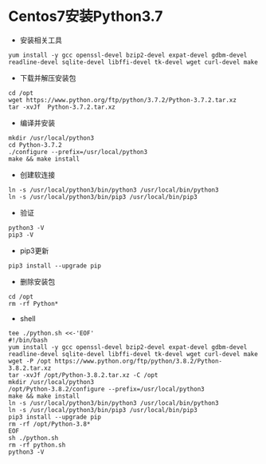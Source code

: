 # Centos7安装Python3.7

+ 安装相关工具

```shell
yum install -y gcc openssl-devel bzip2-devel expat-devel gdbm-devel readline-devel sqlite-devel libffi-devel tk-devel wget curl-devel make
```

+ 下载并解压安装包

```shell
cd /opt
wget https://www.python.org/ftp/python/3.7.2/Python-3.7.2.tar.xz
tar -xvJf  Python-3.7.2.tar.xz
```

+ 编译并安装

```shell
mkdir /usr/local/python3
cd Python-3.7.2
./configure --prefix=/usr/local/python3
make && make install
```

+ 创建软连接

```shell
ln -s /usr/local/python3/bin/python3 /usr/local/bin/python3
ln -s /usr/local/python3/bin/pip3 /usr/local/bin/pip3
```

+ 验证

```shell
python3 -V
pip3 -V
```

+ pip3更新

```shell
pip3 install --upgrade pip
```

+ 删除安装包

```shell
cd /opt
rm -rf Python*
```

+ shell

```shell
tee ./python.sh <<-'EOF'
#!/bin/bash
yum install -y gcc openssl-devel bzip2-devel expat-devel gdbm-devel readline-devel sqlite-devel libffi-devel tk-devel wget curl-devel make
wget -P /opt https://www.python.org/ftp/python/3.8.2/Python-3.8.2.tar.xz
tar -xvJf /opt/Python-3.8.2.tar.xz -C /opt
mkdir /usr/local/python3
/opt/Python-3.8.2/configure --prefix=/usr/local/python3
make && make install
ln -s /usr/local/python3/bin/python3 /usr/local/bin/python3
ln -s /usr/local/python3/bin/pip3 /usr/local/bin/pip3
pip3 install --upgrade pip
rm -rf /opt/Python-3.8*
EOF
sh ./python.sh
rm -rf python.sh
python3 -V
```
